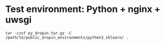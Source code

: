 # Test environment: Python + nginx + uwsgi
`tar -czvf py_dropin.tar.gz -C /path/to/public_dropin_environments/python3_sklearn/ .`
